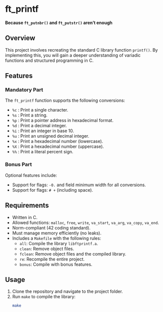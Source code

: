 # ft_printf

**Because `ft_putnbr()` and `ft_putstr()` aren’t enough**

## Overview

This project involves recreating the standard C library function `printf()`. By implementing this, you will gain a deeper understanding of variadic functions and structured programming in C.

## Features

### Mandatory Part
The `ft_printf` function supports the following conversions:
- `%c` : Print a single character.
- `%s` : Print a string.
- `%p` : Print a pointer address in hexadecimal format.
- `%d` : Print a decimal integer.
- `%i` : Print an integer in base 10.
- `%u` : Print an unsigned decimal integer.
- `%x` : Print a hexadecimal number (lowercase).
- `%X` : Print a hexadecimal number (uppercase).
- `%%` : Print a literal percent sign.

### Bonus Part
Optional features include:
- Support for flags: `-0.` and field minimum width for all conversions.
- Support for flags: `# +` (including space).

## Requirements

- Written in C.
- Allowed functions: `malloc`, `free`, `write`, `va_start`, `va_arg`, `va_copy`, `va_end`.
- Norm-compliant (42 coding standard).
- Must manage memory efficiently (no leaks).
- Includes a `Makefile` with the following rules:
  - `all`: Compile the library `libftprintf.a`.
  - `clean`: Remove object files.
  - `fclean`: Remove object files and the compiled library.
  - `re`: Recompile the entire project.
  - `bonus`: Compile with bonus features.

## Usage

1. Clone the repository and navigate to the project folder.
2. Run `make` to compile the library:
   ```bash
   make
